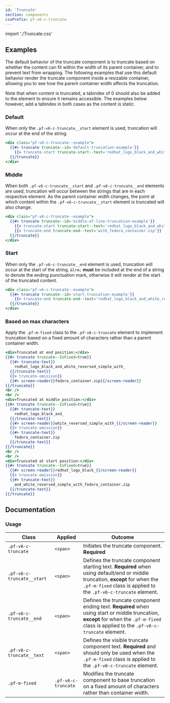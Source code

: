 ```yaml
---
id: 'Truncate'
section: components
cssPrefix: pf-v6-c-truncate
---
```


import './Truncate.css'

## Examples

The default behavior of the truncate component is to truncate based on whether the content can fit within the width of its parent container, and to prevent text from wrapping. The following examples that use this default behavior render the truncate component inside a resizable container, allowing you to see how the parent container width affects the truncation. 

Note that when content is truncated, a tabindex of 0 should also be added to the element to ensure it remains accessible. The examples below however, add a tabindex in both cases as the content is static.

### Default

When only the `.pf-v6-c-truncate__start` element is used, truncation will occur at the end of the string.

```hbs
<div class="pf-v6-c-truncate--example">
  {{#> truncate truncate--id='default-truncation-example'}}
    {{> truncate-start truncate-start--text='redhat_logo_black_and_white_reversed_simple_with_fedora_container.zip'}}
  {{/truncate}}
</div>
```

### Middle

When both `.pf-v6-c-truncate__start` and `.pf-v6-c-truncate__end` elements are used, truncation will occur between the strings that are in each respective element. As the parent container width changes, the point at which content within the `.pf-v6-c-truncate__start` element is truncated will also change.

```hbs
<div class="pf-v6-c-truncate--example">
  {{#> truncate truncate--id='middle-of-line-truncation-example'}}
    {{> truncate-start truncate-start--text='redhat_logo_black_and_white_reversed_simple_'}}
    {{> truncate-end truncate-end--text='with_fedora_container.zip'}}
  {{/truncate}}
</div>
```

### Start

When only the `.pf-v6-c-truncate__end` element is used, truncation will occur at the start of the string. `&lrm;` **must** be included at the end of a string to denote the ending punctuation mark, otherwise it will render at the start of the truncated content.

```hbs
<div class="pf-v6-c-truncate--example">
  {{#> truncate truncate--id='start-truncation-example'}}
    {{> truncate-end truncate-end--text='redhat_logo_black_and_white_reversed_simple_with_fedora_container.zip'}}
  {{/truncate}}
</div>
```

### Based on max characters

Apply the `.pf-m-fixed` class to the `.pf-v6-c-truncate` element to implement truncation based on a fixed amount of characters rather than a parent container width.

```hbs
<div>Truncated at end position:</div>
{{#> truncate truncate--IsFixed=true}}
  {{#> truncate-text}}
    redhat_logo_black_and_white_reversed_simple_with_
  {{/truncate-text}}
  {{> truncate-omission}}
  {{#> screen-reader}}fedora_container.zip{{/screen-reader}}
{{/truncate}}
<br />
<br />
<div>Truncated at middle position:</div>
{{#> truncate truncate--IsFixed=true}}
  {{#> truncate-text}}
    redhat_logo_black_and_
  {{/truncate-text}}
  {{#> screen-reader}}white_reversed_simple_with_{{/screen-reader}}
  {{> truncate-omission}}
  {{#> truncate-text}}
    fedora_container.zip
  {{/truncate-text}}
{{/truncate}}
<br />
<br />
<div>Truncated at start position:</div>
{{#> truncate truncate--IsFixed=true}}
  {{#> screen-reader}}redhat_logo_black_{{/screen-reader}}
  {{> truncate-omission}}
  {{#> truncate-text}}
    and_white_reversed_simple_with_fedora_container.zip
  {{/truncate-text}}
{{/truncate}}
```

## Documentation

### Usage

| Class | Applied | Outcome |
| -- | -- | -- |
| `.pf-v6-c-truncate` | `<span>` | Initiates the truncate component. **Required** |
| `.pf-v6-c-truncate__start` | `<span>` | Defines the truncate component starting text. **Required** when using default/end or middle truncation, **except** for when the `.pf-m-fixed` class is applied to the `.pf-v6-c-truncate` element. |
| `.pf-v6-c-truncate__end` | `<span>` | Defines the truncate component ending text. **Required** when using start or middle truncation, **except** for when the `.pf-m-fixed` class is applied to the `.pf-v6-c-truncate` element.  |
| `.pf-v6-c-truncate__text` | `<span>` | Defines the visible truncate component text. **Required** and should only be used when the `.pf-m-fixed` class is applied to the `.pf-v6-c-truncate` element. |
| `.pf-m-fixed` | `.pf-v6-c-truncate` | Modifies the truncate component to base truncation on a fixed amount of characters rather than container width. |
